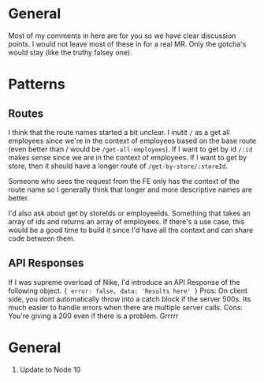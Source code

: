 # General
Most of my comments in here are for you so we have clear discussion points.  I would not leave most of these in for a real MR.  Only the gotcha's would stay (like the truthy falsey one).

# Patterns
## Routes
I think that the route names started a bit unclear.  I inutit `/` as a get all employees since we're in the context of employees based on the base route (even better than / would be `/get-all-employees`).  If I want to get by id `/:id` makes sense since we are in the context of employees.  If I want to get by store, then it should have a longer route of `/get-by-store/:storeId`.

Someone who sees the request from the FE only has the context of the route name so I generally think that longer and more descriptive names are better.

I'd also ask about get by storeIds or employeeIds.  Something that takes an array of ids and returns an array of employees.  If there's a use case, this would be a good time to build it since I'd have all the context and can share code between them.

## API Responses
If I was supreme overload of Nike, I'd introduce an API Response of the following object.
`{ error: false, data: 'Results here' }`
Pros:  On client side, you dont automatically throw into a catch block if the server 500s.  Its much easier to handle errors when there are multiple server calls.
Cons:  You're giving a 200 even if there is a problem.  Grrrrr


# General
1.  Update to Node 10
